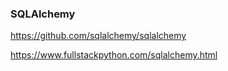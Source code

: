 ### SQLAlchemy
https://github.com/sqlalchemy/sqlalchemy

https://www.fullstackpython.com/sqlalchemy.html
